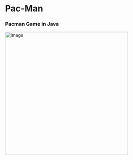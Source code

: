 # Pac-Man

### Pacman Game in Java


<img width="400" alt="Image" src="https://github.com/user-attachments/assets/1f1e50dc-662f-4cef-94ee-1a625b163d9f" />
